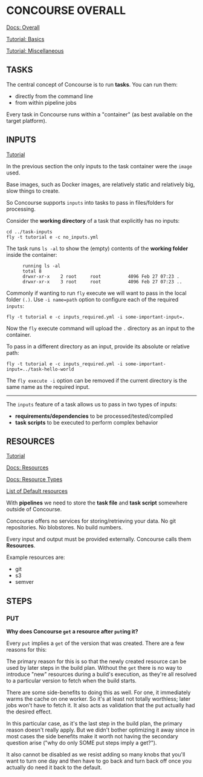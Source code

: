 # CONCOURSE OVERALL

[Docs: Overall](https://concourse-ci.org/index.html)

[Tutorial: Basics](https://concoursetutorial.com/)

[Tutorial: Miscellaneous](https://concoursetutorial.com/miscellaneous/)


## TASKS

The central concept of Concourse is to run **tasks**. You can run them:
  - directly from the command line
  - from within pipeline jobs

Every task in Concourse runs within a "container" (as best available on the target platform).


## INPUTS

[Tutorial](https://concoursetutorial.com/basics/task-inputs/)

In the previous section the only inputs to the task container were the `image` used. 

Base images, such as Docker images, are relatively static and relatively big, slow things to create. 

So Concourse supports `inputs` into tasks to pass in files/folders for processing.


Consider the **working directory** of a task that explicitly has no inputs:

```
cd ../task-inputs
fly -t tutorial e -c no_inputs.yml
```

The task runs `ls -al` to show the (empty) contents of the **working folder** inside the container:
```
      running ls -al
      total 8
      drwxr-xr-x    2 root     root          4096 Feb 27 07:23 .
      drwxr-xr-x    3 root     root          4096 Feb 27 07:23 ..
```

Commonly if wanting to run `fly` execute we will want to pass in the local folder `(.)`. Use `-i name=path` option to configure each of the required `inputs`:
```
fly -t tutorial e -c inputs_required.yml -i some-important-input=.
```

Now the `fly` execute command will upload the `.` directory as an input to the container.

To pass in a different directory as an input, provide its absolute or relative path:
```
fly -t tutorial e -c inputs_required.yml -i some-important-input=../task-hello-world
```

The `fly execute -i` option can be removed if the current directory is the same name as the required input.

___________

The `inputs` feature of a task allows us to pass in two types of inputs:
  - **requirements/dependencies** to be processed/tested/compiled
  - **task scripts** to be executed to perform complex behavior



## RESOURCES

[Tutorial](https://concoursetutorial.com/basics/pipeline-resources/)

[Docs: Resources](https://concourse-ci.org/resources.html)

[Docs: Resource Types](https://concourse-ci.org/resource-types.html)

[List of Default resources](https://concourse-ci.org/included-resources.html)

With **pipelines** we need to store the **task file** and **task script** somewhere outside of Concourse.

Concourse offers no services for storing/retrieving your data. No git repositories. No blobstores. No build numbers. 

Every input and output must be provided externally. Concourse calls them **Resources**. 

Example resources are:
  - git
  - s3
  - semver


## STEPS

### PUT

**Why does Concourse `get` a resource after `put`ing it?**

Every `put` implies a `get` of the version that was created. There are a few reasons for this:

The primary reason for this is so that the newly created resource can be used by later steps in the build plan. Without the `get` there is no way to introduce "new" resources during a build's execution, as they're all resolved to a particular version to fetch when the build starts.

There are some side-benefits to doing this as well. For one, it immediately warms the cache on one worker. So it's at least not totally worthless; later jobs won't have to fetch it. It also acts as validation that the put actually had the desired effect.

In this particular case, as it's the last step in the build plan, the primary reason doesn't really apply. But we didn't bother optimizing it away since in most cases the side benefits make it worth not having the secondary question arise ("why do only SOME put steps imply a get?").

It also cannot be disabled as we resist adding so many knobs that you'll want to turn one day and then have to go back and turn back off once you actually do need it back to the default.




























